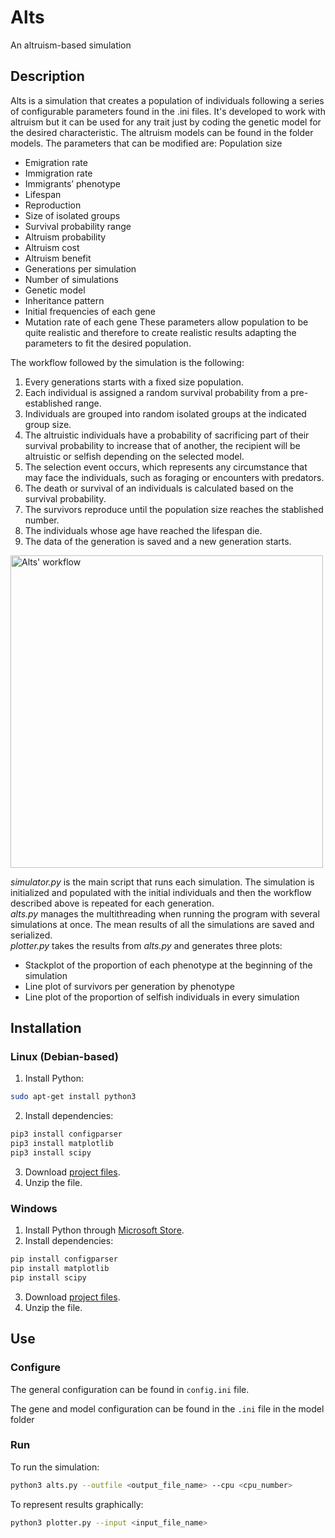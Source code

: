 # Alts
An altruism-based simulation

## Description ##

Alts is a simulation that creates a population of individuals following a series of configurable parameters found in the .ini files. It's developed to work with altruism but it can be used for any trait just by coding the genetic model for the desired characteristic. The altruism models can be found in the folder models. The parameters that can be modified are:
Population size
* Emigration rate
* Immigration rate
* Immigrants’ phenotype
* Lifespan
* Reproduction
* Size of isolated groups
* Survival probability range
* Altruism probability
* Altruism cost
* Altruism benefit
* Generations per simulation
* Number of simulations
* Genetic model
* Inheritance pattern
* Initial frequencies of each gene
* Mutation rate of each gene
These parameters allow population to be quite realistic and therefore to create realistic results adapting the parameters to fit the desired population.

The workflow followed by the simulation is the following:
1. Every generations starts with a fixed size population.
2. Each individual is assigned a random survival probability from a pre-established range.
3. Individuals are  grouped into random isolated groups at the indicated group size.
4. The altruistic individuals have a probability of sacrificing part of their survival probability to increase that of another, the recipient will be altruistic or selfish depending on the selected model.
5. The selection event occurs, which represents any circumstance that may face the individuals, such as foraging or encounters with predators.
6. The death or survival of an individuals is calculated based on the survival probability.
7. The survivors reproduce until the population size reaches the stablished number.
8. The individuals whose age have reached the lifespan die.
9. The data of the generation is saved and a new generation starts.

<img src="https://user-images.githubusercontent.com/96572489/170871211-d75bca92-f345-4022-9f7d-964af75999aa.png" alt="Alts' workflow" width="500"/>

_simulator.py_ is the main script that runs each simulation. The simulation is initialized and populated with the initial individuals and then the workflow described above is repeated for each generation.   
_alts.py_ manages the multithreading when running the program with several simulations at once. The mean results of all the simulations are saved and serialized.  
_plotter.py_ takes the results from _alts.py_ and generates three plots:
* Stackplot of the proportion of each phenotype at the beginning of the simulation
* Line plot of survivors per generation by phenotype
* Line plot of the proportion of selfish individuals in every simulation

## Installation
### Linux (Debian-based)
1. Install Python:
```bash
sudo apt-get install python3
```
2. Install dependencies:
```bash
pip3 install configparser
pip3 install matplotlib
pip3 install scipy
```
3. Download [project files](https://github.com/NoahJorCal/Alts/archive/refs/heads/main.zip).
4. Unzip the file.

### Windows
1. Install Python through [Microsoft Store](https://www.microsoft.com/store/productId/9PJPW5LDXLZ5).
2. Install dependencies:
```bash
pip install configparser
pip install matplotlib
pip install scipy
```
3. Download [project files](https://github.com/NoahJorCal/Alts/archive/refs/heads/main.zip).
4. Unzip the file.

## Use
### Configure
The general configuration can be found in `config.ini` file.

The gene and model configuration can be found in the `.ini` file in the model folder

### Run
To run the simulation:
```bash
python3 alts.py --outfile <output_file_name> --cpu <cpu_number>
```
To represent results graphically:
```bash
python3 plotter.py --input <input_file_name>
